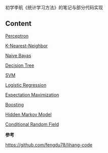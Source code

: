 初学李航《统计学习方法》的笔记与部分代码实现

## **Content**

[Perceptron](https://github.com/DarrenZhu1103/machine_learning_notes/blob/master/perceptron.ipynb)

[K-Nearest-Neighbor](https://github.com/DarrenZhu1103/machine_learning_notes/blob/master/K-Nearest-Neighbor.ipynb)

[Naive Bayas](https://github.com/DarrenZhu1103/machine_learning_notes/blob/master/Naive%20Bayes.ipynb)

[Decision Tree](https://github.com/DarrenZhu1103/machine_learning_notes/blob/master/Decision%20Tree.ipynb)

[SVM](https://github.com/DarrenZhu1103/machine_learning_notes/blob/master/SVM.ipynb)

[Logistic Regression](https://github.com/DarrenZhu1103/machine_learning_notes/blob/master/Logistic%20Regression.ipynb)

[Expectation Maximization](https://github.com/DarrenZhu1103/machine_learning_notes/blob/master/Expectation%20Maximization.ipynb)

[Boosting](https://github.com/DarrenZhu1103/machine_learning_notes/blob/master/Boosting.ipynb)

[Hidden Markov Model](https://github.com/DarrenZhu1103/machine_learning_notes/blob/master/Hidden%20Markov%20Model.ipynb)

[Conditional Random Field](https://github.com/DarrenZhu1103/machine_learning_notes/blob/master/Conditional%20Random%20Field.ipynb)

**参考**

https://github.com/fengdu78/lihang-code

